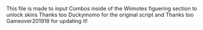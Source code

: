 This file is made to input Combos inside of the Wiimotes figuering section to unlock skins Thanks too Duckymomo for the original script and Thanks too Gameover201918 for updating it!
